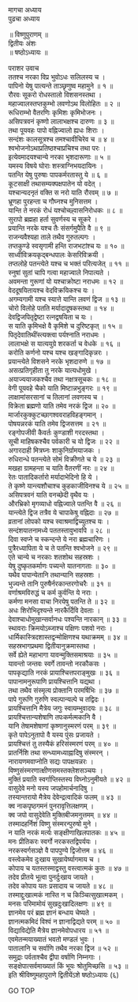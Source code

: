 मागचा अध्याय  
पुढचा अध्याय  
  
॥ विष्णुपुराणम् ॥  
द्वितीयः अंशः  
॥ षष्ठोऽध्यायः ॥  
  
पराशर उवाच  
ततश्च नरका विप्र भुवोऽधः सलिलस्य च ।  
पापिनो येषु पात्यन्ते ताञ्छृणुष्व महामुने ॥ १ ॥  
रौरवः सूकरो रोधस्तालो विशसनस्तथा ।  
महाज्वालस्तप्तकुम्भो लवणोऽथ विलोहितः ॥ २ ॥  
रूधिराम्भो वैतरणिः कृमिशः कृमिभोजनः ।  
असिपत्रवनं कृष्णो लालाभक्षश्च दारुणः ॥ ३ ॥  
तथा पूयवहः पापो वह्निज्वालो ह्यधः शिराः ।  
सन्दंशः कालसूत्रश्च तमश्चावीचिरेव च ॥ ४ ॥  
श्वभोजनोऽथाप्रतिष्ठश्चाप्रचिश्च तथा परः ।  
इत्येवमादयश्चान्ये नरका भृशदारूणाः ॥ ५ ॥  
यमस्य विषये घोराः शस्त्राग्निभयदायिनः ।  
पतन्ति येषु पुरुषाः पापकर्मरतास्तु ये ॥ ६ ॥  
कूटसाक्षी तथासम्यक्पक्षपातेन यो वदेत् ।  
यश्चान्यदनृतं वक्ति स नरो याति रौरवम् ॥ ७ ॥  
भ्रूणहा पुरहन्ता च गौघ्नश्च मुनिसत्तम ।  
यान्ति ते नरकं रोधं यश्चोच्छ्वासनिरोधकः ॥ ८ ॥  
सुरापो ब्रह्महा हर्ता सुवर्णस्य च सूकरे ।  
प्रयान्ति नरके यश्च तैः संसर्गमुपैति वै ॥ ९ ॥  
राजन्यवैश्यहा ताले तथैव गुरुतल्पगः ।  
तप्तकुण्डे स्वसृगामी हन्ति राजभटांश्च यः ॥ १० ॥  
साध्वीविक्रयकृद्बन्धपालः केसरिविक्रयी ।  
तप्तलोहे पतन्त्येते यश्च च भक्तं परित्यजेत् ॥ ११ ॥  
स्नुषां सुतां चापि गत्वा महाज्वाले निपात्यते ।  
अवमन्ता गुरूणां यो यश्चाक्रोष्टा नराधमः ॥ १२ ॥  
वेददूषयितायश्च वेदविक्रयिकश्च यः ।  
अगम्यगामी यश्च स्यात्ते यान्ति लवणं द्विज ॥ १३ ॥  
चोरो विलोहे पतति मर्यादादूषकस्तथा ॥ १४ ॥  
देवद्विजपितृद्वेष्टा रत्नद्वषयिता च यः ।  
स याति कृमिभक्षे वै कृमिशे च दुरिष्टकृत् ॥ १५ ॥  
पितृदेवातिथींस्त्यक्त्वा पर्यश्नाति नराधमः ।  
लालाभक्षे स यात्ययुग्रे शरकर्ता च वेधके ॥ १६ ॥  
करोति कर्णनो यश्च यश्च खङ्गादिकृन्नरः ।  
प्रयान्त्येते विशसने नरके भृशदारुणे ॥ १७ ॥  
असत्प्रतिगृहीता तु नरके यात्यधोमुखे ।  
अयाज्ययाजकश्चैव तथा नक्षत्रसूचकः ॥ १८ ॥  
वेगी पूयवहे चैको याति मिष्टान्नभुङ्गरः ॥ १९ ॥  
लाक्षामांसरसानां च तिलानां लवणस्य च ।  
विक्रेता ब्रह्मणो याति तमेव नरकं द्विज ॥ २० ॥  
मार्जारकुक्कुटच्छागश्ववराहविहङ्गमान् ।  
पोषयन्नरकं याति तमेव द्विजसत्तम ॥ २१ ॥  
रङ्गोपजीवी कैवर्तः कुण्डाशी गरदस्तथा ।  
सूची माहिषकश्चैव पर्वकारी च यो द्विजः ॥ २२ ॥  
अगारदाही मित्रघ्नः शाकुनिर्ग्रामयाजकः ।  
रुधिरान्धे पतन्त्येते सोमं विक्रीणते च ये ॥ २३ ॥  
मखहा ग्रामहन्ता च याति वैतरणीं नरः ॥ २४ ॥  
रेतः पातादिकर्तारो मर्यादाभेदिनो हि ये ।  
ते कृष्णे यान्त्यशौचाश्च कुहकाजीविनश्च ये ॥ २५ ॥  
असिपत्रवनं याति वनच्छेदी वृथैव यः ।  
औरभ्रिको मृगव्याधो वह्निज्वाले पतन्ति वै ॥ २६ ॥  
यान्त्येते द्विज तत्रैव ये चापाकेषु वह्निदाः ॥ २७ ॥  
व्रतानां लोपको यश्च स्वाश्रमाद्विच्युतश्च यः ।  
सन्दंशयातनामध्ये पततस्तावुभावपि ॥ २८ ॥  
दिवा स्वप्ने च स्कन्दन्ते ये नरा ब्रह्मचारिणः ।  
पुत्रैरध्यापिता ये च ते पतन्ति श्वभोजने ॥ २९ ॥  
एते चान्ये च नरकाः शतशोथ सहस्रशः ।  
येषु दुष्कृतकर्माणः पच्यन्ते यातनागताः ॥ ३० ॥  
यथैव पापान्येतानि तथान्यानि सहस्रशः ।  
भुज्यन्ते तानि पुरुषैर्नरकान्तरगोचरैः ॥ ३१ ॥  
वर्णाश्रमविरुद्धं च कर्म कुर्वन्ति ये नराः ।  
कर्मणा मनसा वाचा निरयेषु पतन्ति ते ॥ ३२ ॥  
अधः शिरोभिदृश्यन्ते नारकैर्दिवि देवताः ।  
देवाश्चाधोमुखान्सर्वानधः पश्यन्ति नारकान् ॥ ३३ ॥  
स्थावराः क्रिमयोऽब्जाश्च पक्षिणः पशवो नराः ।  
धार्मिकास्त्रिदशास्तद्वन्मोक्षिणश्च यथाक्रमम् ॥ ३४ ॥  
सहस्रभागप्रथमा द्वितीयानुक्रमास्तथा ।  
सर्वे ह्येते महाभागा यावन्मुक्तिसमाश्रयाः ॥ ३५ ॥  
यावन्तो जन्तवः स्वर्गे तावन्तो नरकौकसः ।  
पापकृद्याति नरकं प्रायाश्चित्तपराङ्मुखः ॥ ३६ ॥  
पापानामनुरूपाणि प्रायश्चित्तानि यद्यथा ।  
तथा तथैव संस्मृत्य प्रोक्तानि परमर्षिभिः ॥ ३७ ॥  
पापे गुरूणि गुरुणि स्वल्पान्यल्पे च तद्विदः ।  
प्रायश्चित्तानि मैत्रेय जगुः स्वायम्भुवादयः ॥ ३८ ॥  
प्रायश्चित्तान्यशेषाणि तपःकर्मत्मकानि वै ।  
यानि तेषामशेषाणां कृष्णानुस्मरणं परम् ॥ ३९ ॥  
कृते पापेऽनुतापो वै यस्य पुंसः प्रजायते ।  
प्रायश्चित्तं तु तस्यैकं हरिसंस्मरणं परम् ॥ ४० ॥  
प्रातर्निशि तथा सन्ध्यामध्याह्नादिषु संस्मरन् ।  
नारायणमवाप्नोति सद्यः पापक्षयन्नरः ।  
विष्णुसंस्मरणात्क्षीणसमस्तक्लेशसञ्चयः ।  
मुक्तिं प्रयाति स्वर्गाप्तिस्तस्य विघ्नोऽनुमीयते ॥ ४२ ॥  
वासुदेवे मनो यस्य जपहोमार्चनादिषु ।  
तस्यान्तरायो मैत्रेय देवेन्द्रत्वादिकं फलम् ॥ ४३ ॥  
क्व नाकपृष्ठगमनं पुनरावृत्तिलक्षणम् ।  
क्व जपो वासुदेवेति मुक्तिबीजमनुत्तमम् ॥ ४४ ॥  
तस्मादहर्निशं विष्णु संस्मरन्पुरुषो मुने ।  
न याति नरकं मर्त्यः सङ्क्षीणाखिलपातकः ॥ ४५ ॥  
मनः प्रीतिकरः स्वर्गो नरकस्तद्विपर्ययः ।  
नरकस्वर्गसञ्ज्ञे वै पापपुण्ये द्विजोत्तम ॥ ४६ ॥  
वस्त्वेकमेव दुःखाय सुखायेर्ष्यागमाय च ।  
कोपाय च यतस्तस्माद्वस्तु वस्त्वात्मकं कुतः ॥ ४७ ॥  
तदेव प्रीतये भूत्वा पुनर्दुःखाय जायते ।  
तदेव कोपाय यतः प्रसादाय च जायते ॥ ४८ ॥  
तस्माद्दुःखात्मकं नास्ति न च किञ्चित्सुखात्मकम् ।  
मनसः परिमामोयं सुखदुःखादिलक्षणः ॥ ४९ ॥  
ज्ञानमेव परं ब्रह्म ज्ञानं बन्धाय चेष्यते ।  
ज्ञानत्मकमिदं विश्वं न ज्ञानाद्विद्यते परम् ॥ ५० ॥  
विद्याविद्येति मैत्रेय ज्ञानमेवोपधारय ॥ ५१ ॥  
एवमेतन्मयाख्यातं भवतो मण्डलं भुवः ।  
पातालानि च सर्वाणि तथैव नरका द्विज ॥ ५२ ॥  
समुद्राः पर्वताश्चैव द्वीपा वर्षाणि निम्नगाः ।  
सङ्क्षेपात्सर्वमाख्यातं किं भूयः श्रोतुमिच्छसि ॥ ५३ ॥  
इति श्रीविष्णुमहापुराणे द्वितीयेंऽशे षष्ठोऽध्यायः (६)  
  
  
  
GO TOP
